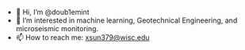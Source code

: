 - 👋 Hi, I’m @doub1emint
- 👀 I’m interested in machine learning, Geotechnical Engineering, and microseismic monitoring.
- 📫 How to reach me: xsun379@wisc.edu

<!---
doub1emint/doub1emint is a ✨ special ✨ repository because its `README.md` (this file) appears on your GitHub profile.
You can click the Preview link to take a look at your changes.
--->
